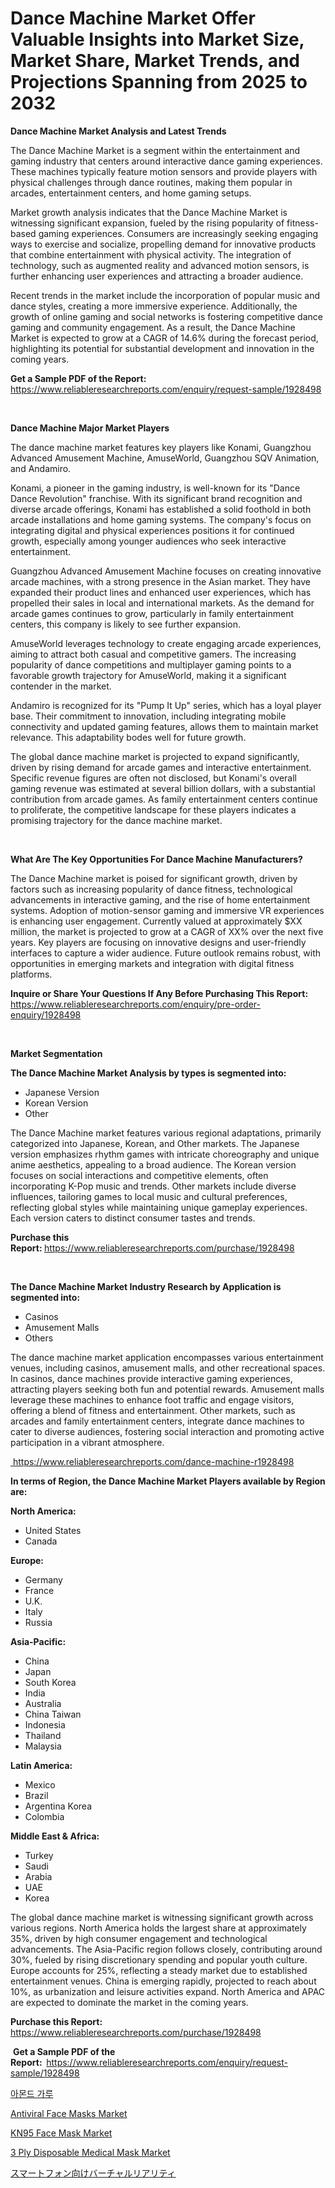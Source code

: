<p><h1>Dance Machine Market Offer Valuable Insights into Market Size, Market Share, Market Trends, and Projections Spanning from 2025 to 2032</h1></p><p><strong>Dance Machine Market Analysis and Latest Trends</strong></p>
<p><p>The Dance Machine Market is a segment within the entertainment and gaming industry that centers around interactive dance gaming experiences. These machines typically feature motion sensors and provide players with physical challenges through dance routines, making them popular in arcades, entertainment centers, and home gaming setups. </p><p>Market growth analysis indicates that the Dance Machine Market is witnessing significant expansion, fueled by the rising popularity of fitness-based gaming experiences. Consumers are increasingly seeking engaging ways to exercise and socialize, propelling demand for innovative products that combine entertainment with physical activity. The integration of technology, such as augmented reality and advanced motion sensors, is further enhancing user experiences and attracting a broader audience.</p><p>Recent trends in the market include the incorporation of popular music and dance styles, creating a more immersive experience. Additionally, the growth of online gaming and social networks is fostering competitive dance gaming and community engagement. As a result, the Dance Machine Market is expected to grow at a CAGR of 14.6% during the forecast period, highlighting its potential for substantial development and innovation in the coming years.</p></p>
<p><strong>Get a Sample PDF of the Report:&nbsp;</strong> <a href="https://www.reliableresearchreports.com/enquiry/request-sample/1928498?utm_campaign=38&utm_medium=2&utm_source=Github&utm_content=ia&utm_term=29032025&utm_id=dance-machine">https://www.reliableresearchreports.com/enquiry/request-sample/1928498</a></p>
<p>&nbsp;</p>
<p><strong>Dance Machine Major Market Players</strong></p>
<p><p>The dance machine market features key players like Konami, Guangzhou Advanced Amusement Machine, AmuseWorld, Guangzhou SQV Animation, and Andamiro. </p><p>Konami, a pioneer in the gaming industry, is well-known for its "Dance Dance Revolution" franchise. With its significant brand recognition and diverse arcade offerings, Konami has established a solid foothold in both arcade installations and home gaming systems. The company's focus on integrating digital and physical experiences positions it for continued growth, especially among younger audiences who seek interactive entertainment.</p><p>Guangzhou Advanced Amusement Machine focuses on creating innovative arcade machines, with a strong presence in the Asian market. They have expanded their product lines and enhanced user experiences, which has propelled their sales in local and international markets. As the demand for arcade games continues to grow, particularly in family entertainment centers, this company is likely to see further expansion.</p><p>AmuseWorld leverages technology to create engaging arcade experiences, aiming to attract both casual and competitive gamers. The increasing popularity of dance competitions and multiplayer gaming points to a favorable growth trajectory for AmuseWorld, making it a significant contender in the market.</p><p>Andamiro is recognized for its "Pump It Up" series, which has a loyal player base. Their commitment to innovation, including integrating mobile connectivity and updated gaming features, allows them to maintain market relevance. This adaptability bodes well for future growth.</p><p>The global dance machine market is projected to expand significantly, driven by rising demand for arcade games and interactive entertainment. Specific revenue figures are often not disclosed, but Konami's overall gaming revenue was estimated at several billion dollars, with a substantial contribution from arcade games. As family entertainment centers continue to proliferate, the competitive landscape for these players indicates a promising trajectory for the dance machine market.</p></p>
<p>&nbsp;</p>
<p><strong>What Are The Key Opportunities For Dance Machine Manufacturers?</strong></p>
<p><p>The Dance Machine market is poised for significant growth, driven by factors such as increasing popularity of dance fitness, technological advancements in interactive gaming, and the rise of home entertainment systems. Adoption of motion-sensor gaming and immersive VR experiences is enhancing user engagement. Currently valued at approximately $XX million, the market is projected to grow at a CAGR of XX% over the next five years. Key players are focusing on innovative designs and user-friendly interfaces to capture a wider audience. Future outlook remains robust, with opportunities in emerging markets and integration with digital fitness platforms.</p></p>
<p><strong>Inquire or Share Your Questions If Any Before Purchasing This Report:</strong> <a href="https://www.reliableresearchreports.com/enquiry/pre-order-enquiry/1928498?utm_campaign=38&utm_medium=2&utm_source=Github&utm_content=ia&utm_term=29032025&utm_id=dance-machine">https://www.reliableresearchreports.com/enquiry/pre-order-enquiry/1928498</a></p>
<p>&nbsp;</p>
<p><strong>Market Segmentation</strong></p>
<p><strong>The Dance Machine Market Analysis by types is segmented into:</strong></p>
<p><ul><li>Japanese Version</li><li>Korean Version</li><li>Other</li></ul></p>
<p><p>The Dance Machine market features various regional adaptations, primarily categorized into Japanese, Korean, and Other markets. The Japanese version emphasizes rhythm games with intricate choreography and unique anime aesthetics, appealing to a broad audience. The Korean version focuses on social interactions and competitive elements, often incorporating K-Pop music and trends. Other markets include diverse influences, tailoring games to local music and cultural preferences, reflecting global styles while maintaining unique gameplay experiences. Each version caters to distinct consumer tastes and trends.</p></p>
<p><strong>Purchase this Report:&nbsp;</strong><a href="https://www.reliableresearchreports.com/purchase/1928498?utm_campaign=38&utm_medium=2&utm_source=Github&utm_content=ia&utm_term=29032025&utm_id=dance-machine">https://www.reliableresearchreports.com/purchase/1928498</a></p>
<p>&nbsp;</p>
<p><strong>The Dance Machine Market Industry Research by Application is segmented into:</strong></p>
<p><ul><li>Casinos</li><li>Amusement Malls</li><li>Others</li></ul></p>
<p><p>The dance machine market application encompasses various entertainment venues, including casinos, amusement malls, and other recreational spaces. In casinos, dance machines provide interactive gaming experiences, attracting players seeking both fun and potential rewards. Amusement malls leverage these machines to enhance foot traffic and engage visitors, offering a blend of fitness and entertainment. Other markets, such as arcades and family entertainment centers, integrate dance machines to cater to diverse audiences, fostering social interaction and promoting active participation in a vibrant atmosphere.</p></p>
<p><a href="https://www.reliableresearchreports.com/dance-machine-r1928498?utm_campaign=38&utm_medium=2&utm_source=Github&utm_content=ia&utm_term=29032025&utm_id=dance-machine">&nbsp;https://www.reliableresearchreports.com/dance-machine-r1928498</a></p>
<p><strong>In terms of Region, the Dance Machine Market Players available by Region are:</strong></p>
<p>
    <p> <strong> North America: </strong>
        <ul>
            <li>United States</li>
            <li>Canada</li>
        </ul>
        </p> 
    <p> <strong> Europe: </strong>
        <ul>
            <li>Germany</li>
            <li>France</li>
            <li>U.K.</li>
            <li>Italy</li>
            <li>Russia</li>
        </ul>
        </p> 
    <p> <strong> Asia-Pacific: </strong>
        <ul>
            <li>China</li>
            <li>Japan</li>
            <li>South Korea</li>
            <li>India</li>
            <li>Australia</li>
            <li>China Taiwan</li>
            <li>Indonesia</li>
            <li>Thailand</li>
            <li>Malaysia</li>
        </ul>
        </p> 
    <p> <strong> Latin America: </strong>
        <ul>
            <li>Mexico</li>
            <li>Brazil</li>
            <li>Argentina Korea</li>
            <li>Colombia</li>
        </ul>
        </p> 
    <p> <strong> Middle East & Africa: </strong>
        <ul>
            <li>Turkey</li>
            <li>Saudi</li>
            <li>Arabia</li>
            <li>UAE</li>
            <li>Korea</li>
        </ul>
    </p>
    </p>
<p><p>The global dance machine market is witnessing significant growth across various regions. North America holds the largest share at approximately 35%, driven by high consumer engagement and technological advancements. The Asia-Pacific region follows closely, contributing around 30%, fueled by rising discretionary spending and popular youth culture. Europe accounts for 25%, reflecting a steady market due to established entertainment venues. China is emerging rapidly, projected to reach about 10%, as urbanization and leisure activities expand. North America and APAC are expected to dominate the market in the coming years.</p></p>
<p><strong>Purchase this Report: </strong><a href="https://www.reliableresearchreports.com/purchase/1928498?utm_campaign=38&utm_medium=2&utm_source=Github&utm_content=ia&utm_term=29032025&utm_id=dance-machine">https://www.reliableresearchreports.com/purchase/1928498</a></p>
<p>&nbsp;<strong>Get a Sample PDF of the Report:&nbsp;&nbsp;</strong><a href="https://www.reliableresearchreports.com/enquiry/request-sample/1928498?utm_campaign=38&utm_medium=2&utm_source=Github&utm_content=ia&utm_term=29032025&utm_id=dance-machine">https://www.reliableresearchreports.com/enquiry/request-sample/1928498</a></p>
<p><strong></strong></p>
<p><p><a href="https://github.com/laholand/Market-Research-Report-List-7/blob/main/525350450790.md?utm_campaign=38&utm_medium=2&utm_source=Github&utm_content=ia&utm_term=29032025&utm_id=dance-machine">아몬드 가루</a></p><p><a href="https://github.com/koopalujale2/Market-Research-Report-List-1/blob/main/antiviral-face-masks-market.md?utm_campaign=38&utm_medium=2&utm_source=Github&utm_content=ia&utm_term=29032025&utm_id=dance-machine">Antiviral Face Masks Market</a></p><p><a href="https://github.com/dukawashviro/Market-Research-Report-List-1/blob/main/kn95-face-mask-market.md?utm_campaign=38&utm_medium=2&utm_source=Github&utm_content=ia&utm_term=29032025&utm_id=dance-machine">KN95 Face Mask Market</a></p><p><a href="https://github.com/molayrabeta/Market-Research-Report-List-1/blob/main/3-ply-disposable-medical-mask-market.md?utm_campaign=38&utm_medium=2&utm_source=Github&utm_content=ia&utm_term=29032025&utm_id=dance-machine">3 Ply Disposable Medical Mask Market</a></p><p><a href="https://github.com/mohamedbakry57/Market-Research-Report-List-7/blob/main/355063250276.md?utm_campaign=38&utm_medium=2&utm_source=Github&utm_content=ia&utm_term=29032025&utm_id=dance-machine">スマートフォン向けバーチャルリアリティ</a></p></p>